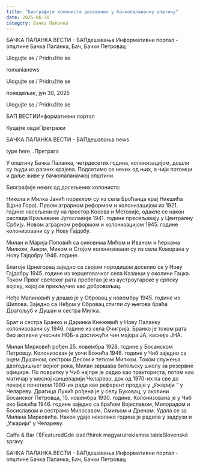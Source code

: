 ```yaml
---
title: "Биографије колониста досељених у бачкопаланачку општину"
date: 2025-06-30
category: Бачка Паланка
---
```


БАЧКА ПАЛАНКА ВЕСТИ - БАПдешавања Информативни портал - општине Бачка Паланка, Бач, Бачки Петровац

Ulogujte se / Pridružite se

romanianews

Ulogujte se / Pridružite se

понедељак, јун 30, 2025

Ulogujte se / Pridružite se

БАП ВЕСТИИнформативни портал

Куцајте овдеПретражи

БАЧКА ПАЛАНКА ВЕСТИ - БАПдешавања news

type here...Претрага

У општину Бачка Паланка, четрдесетих година, колонизацијом, дошли су људи из разних крајева. Подсетимо се неких од њих, а чији потомци и даље живе у бачкопаланачкој општини.

Биографије неких од досељених колониста:



Никола и Милка Јанић пореклом су из села Броћанца крај Никшића (Црна Гора). Првом аграрном реформом и колонизацијом из 1921. године насељени су на простор Косова и Метохије, одакле се након распада Краљевине Југославије 1941. године пресељавају у Централну Србију. Новом аграрном реформом и колонизацијом 1945. године колонизовани су у Нову Гајдобу.


Милан и Марија Поповић са синовима Мићом и Иваном и ћеркама Милком, Анком, Миком и Стојом колонизовани су из села Коморана у Нову Гајдобру 1946. године.

Благоје Црногорац заједно са својом породицом доселио се у Нову Гајдобру 1945. године из херцеговачког села Казанци у околини Гацка. Током Првог светског рата пребегао је из аустроугарске у српску војску, којој се прикључио као добровољац.


Неђо Малиновић у дошао је у Обровац у новембру 1945. године из Шипова. Заједно са Неђом у Обровац стигли су његова браћа Драгољуб и Душан и сестра Милка.

Брат и сестра Бранко и Даринка Кнежевић у Нову Паланку колонизовани су 1946. године из села Очигрија. Бранко је током рата био активни учесник НОБ-а достижући чин мајора ЈА, касније ЈНА.













Милан Мирковић рођен 25. новембра 1928. године у Босанском Петровцу. Колонизован је уочи Божића 1946. године у Чиб заједно са оцем Душаном, сестром Десом и тетком Милком. Током служења двогодишњег војног рока, Милан звршава битољску школу за резервне официре. По повратку у Чиб најпре је радио као тракториста, потом као матичар у месној канцеларији Челарево, док од 1970-их па све до пензије почетком 1990-их ради као референт продаје у „Ужарији “ у Челареву.
Драгица Лукић рођена је у селу Буковац, у околини Босанског Петровца, 15. новембра 1930. године. Колонизована је у Чиб око Божића 1946. године заједно са браћом Војиславом, Милорадом и Босиславом и сестрама Милосавом, Смиљом и Дреном. Удала се за Милана Мирковића. Након удаје неколико година је радила у задрузи и „Ужарији“ у Челареву.

Caffe & Bar (1)FeaturedGde izaći?hírek magyarulreklamna tablaSlovenské správy

БАЧКА ПАЛАНКА ВЕСТИ - БАПдешавања Информативни портал - општине Бачка Паланка, Бач, Бачки Петровац
